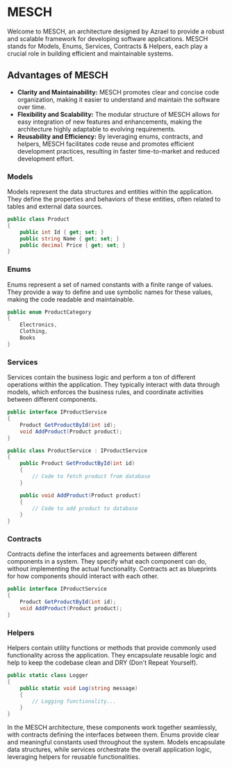 # MESCH

Welcome to MESCH, an architecture designed by Azrael to provide a robust and scalable framework for developing software applications. MESCH stands for Models, Enums, Services, Contracts & Helpers, each play a crucial role in building efficient and maintainable systems.

## Advantages of MESCH

- **Clarity and Maintainability:** MESCH promotes clear and concise code organization, making it easier to understand and maintain the software over time.
- **Flexibility and Scalability:** The modular structure of MESCH allows for easy integration of new features and enhancements, making the architecture highly adaptable to evolving requirements.
- **Reusability and Efficiency:** By leveraging enums, contracts, and helpers, MESCH facilitates code reuse and promotes efficient development practices, resulting in faster time-to-market and reduced development effort.

### Models

Models represent the data structures and entities within the application. They define the properties and behaviors of these entities, often related to tables and external data sources.

```cs
public class Product
{
    public int Id { get; set; }
    public string Name { get; set; }
    public decimal Price { get; set; }
}
```

### Enums

Enums represent a set of named constants with a finite range of values. They provide a way to define and use symbolic names for these values, making the code readable and maintainable.

```csharp
public enum ProductCategory
{
    Electronics,
    Clothing,
    Books
}
```

### Services

Services contain the business logic and perform a ton of different operations within the application. They typically interact with data through models, which enforces the business rules, and coordinate activities between different components.

```csharp
public interface IProductService
{
    Product GetProductById(int id);
    void AddProduct(Product product);
}

public class ProductService : IProductService
{
    public Product GetProductById(int id)
    {
        // Code to fetch product from database
    }

    public void AddProduct(Product product)
    {
        // Code to add product to database
    }
}
```

### Contracts

Contracts define the interfaces and agreements between different components in a system. They specify what each component can do, without implementing the actual functionality. Contracts act as blueprints for how components should interact with each other.

```csharp
public interface IProductService
{
    Product GetProductById(int id);
    void AddProduct(Product product);
}
```

### Helpers

Helpers contain utility functions or methods that provide commonly used functionality across the application. They encapsulate reusable logic and help to keep the codebase clean and DRY (Don't Repeat Yourself).

```csharp
public static class Logger
{
    public static void Log(string message)
    {
        // Logging functionality...
    }
}
```

In the MESCH architecture, these components work together seamlessly, with contracts defining the interfaces between them. Enums provide clear and meaningful constants used throughout the system. Models encapsulate data structures, while services orchestrate the overall application logic, leveraging helpers for reusable functionalities.
